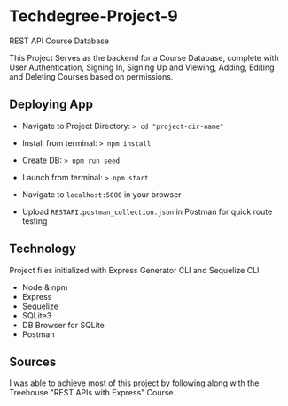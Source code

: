 # Techdegree-Project-9
REST API Course Database

This Project Serves as the backend for a Course Database, complete with User Authentication, Signing In, Signing Up and Viewing, Adding, Editing and Deleting Courses based on permissions.

## Deploying App
- Navigate to Project Directory: `> cd "project-dir-name"`
- Install from terminal: `> npm install`
- Create DB: `> npm run seed`
- Launch from terminal: `> npm start`
- Navigate to `localhost:5000` in your browser

- Upload `RESTAPI.postman_collection.json` in Postman for quick route testing

 ## Technology
Project files initialized with Express Generator CLI and Sequelize CLI

- Node & npm
- Express
- Sequelize
- SQLite3
- DB Browser for SQLite
- Postman

## Sources
 I was able to achieve most of this project by following along with the Treehouse "REST APIs with Express" Course.